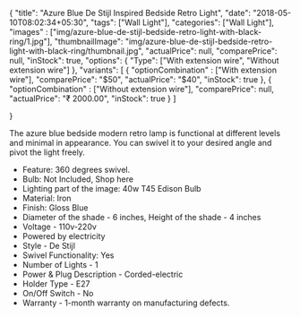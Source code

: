 {
    "title": "Azure Blue De Stijl Inspired Bedside Retro Light",
    "date": "2018-05-10T08:02:34+05:30",
    "tags": ["Wall Light"],
    "categories": ["Wall Light"],
    "images" : ["img/azure-blue-de-stijl-bedside-retro-light-with-black-ring/1.jpg"],
    "thumbnailImage": "img/azure-blue-de-stijl-bedside-retro-light-with-black-ring/thumbnail.jpg",
    "actualPrice": null,
    "comparePrice": null,
    "inStock": true,
    "options": {
        "Type": ["With extension wire", "Without extension wire"]
    },
    "variants":  [
        {
            "optionCombination" : ["With extension wire"],
            "comparePrice": "$50",
            "actualPrice": "$40",
            "inStock": true
        },
        {
            "optionCombination" : ["Without extension wire"],
            "comparePrice": null,
            "actualPrice": "₹ 2000.00",
            "inStock": true
        }
    ]

}

The azure blue bedside modern retro lamp is functional at different levels and minimal in appearance. You can swivel it to your desired angle and pivot the light freely.

- Feature: 360 degrees swivel.
- Bulb: Not Included, Shop here
- Lighting part of the image: 40w T45 Edison Bulb
- Material: Iron
- Finish: Gloss Blue
- Diameter of the shade - 6 inches, Height of the shade - 4 inches
- Voltage - 110v-220v
- Powered by electricity
- Style - De Stijl
- Swivel Functionality: Yes
- Number of Lights - 1
- Power & Plug Description - Corded-electric
- Holder Type - E27
- On/Off Switch - No
- Warranty - 1-month warranty on manufacturing defects.